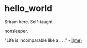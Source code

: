 # hello_world
Sriram here. Self-taught <p title = "coder"> nonsleeper. </p>
<p>"Life is incomparable like a . . ." - <a href= "https://google.com/search?q=Bo+Burnham&amp=">!(me)</a></p>
